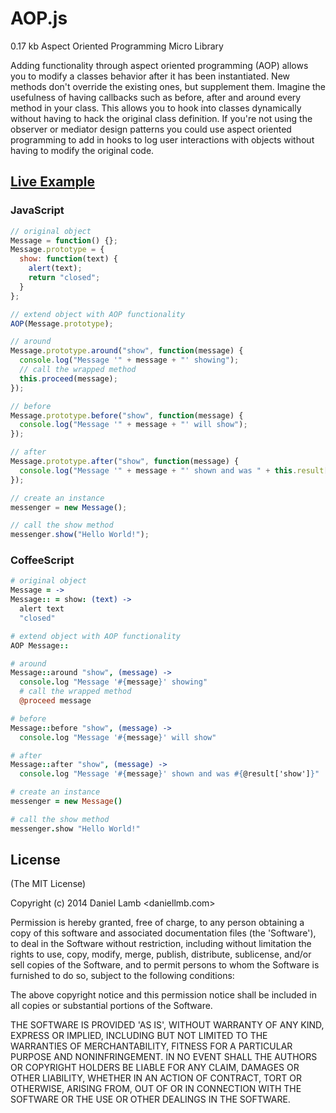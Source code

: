 # AOP.js

0.17 kb Aspect Oriented Programming Micro Library

Adding functionality through aspect oriented programming (AOP) allows you to modify a classes behavior after it has been instantiated. New methods don't override the existing ones, but supplement them. Imagine the usefulness of having callbacks such as before, after and around every method in your class. This allows you to hook into classes dynamically without having to hack the original class definition. If you're not using the observer or mediator design patterns you could use aspect oriented programming to add in hooks to log user interactions with objects without having to modify the original code.

## [Live Example](http://jsfiddle.net/daniellmb/H2rvF/)


### JavaScript
```JavaScript
// original object
Message = function() {};
Message.prototype = {
  show: function(text) {
    alert(text);
    return "closed";
  }
};

// extend object with AOP functionality
AOP(Message.prototype);

// around
Message.prototype.around("show", function(message) {
  console.log("Message '" + message + "' showing");
  // call the wrapped method
  this.proceed(message);
});

// before
Message.prototype.before("show", function(message) {
  console.log("Message '" + message + "' will show");
});

// after
Message.prototype.after("show", function(message) {
  console.log("Message '" + message + "' shown and was " + this.result['show']);
});

// create an instance
messenger = new Message();

// call the show method
messenger.show("Hello World!");
```

### CoffeeScript
```CoffeeScript
# original object
Message = ->
Message:: = show: (text) ->
  alert text
  "closed"

# extend object with AOP functionality
AOP Message::

# around
Message::around "show", (message) ->
  console.log "Message '#{message}' showing"
  # call the wrapped method
  @proceed message

# before
Message::before "show", (message) ->
  console.log "Message '#{message}' will show"

# after
Message::after "show", (message) ->
  console.log "Message '#{message}' shown and was #{@result['show']}"

# create an instance
messenger = new Message()

# call the show method
messenger.show "Hello World!"
```

## License 

(The MIT License)

Copyright (c) 2014 Daniel Lamb <daniellmb.com>

Permission is hereby granted, free of charge, to any person obtaining
a copy of this software and associated documentation files (the
'Software'), to deal in the Software without restriction, including
without limitation the rights to use, copy, modify, merge, publish,
distribute, sublicense, and/or sell copies of the Software, and to
permit persons to whom the Software is furnished to do so, subject to
the following conditions:

The above copyright notice and this permission notice shall be
included in all copies or substantial portions of the Software.

THE SOFTWARE IS PROVIDED 'AS IS', WITHOUT WARRANTY OF ANY KIND,
EXPRESS OR IMPLIED, INCLUDING BUT NOT LIMITED TO THE WARRANTIES OF
MERCHANTABILITY, FITNESS FOR A PARTICULAR PURPOSE AND NONINFRINGEMENT.
IN NO EVENT SHALL THE AUTHORS OR COPYRIGHT HOLDERS BE LIABLE FOR ANY
CLAIM, DAMAGES OR OTHER LIABILITY, WHETHER IN AN ACTION OF CONTRACT,
TORT OR OTHERWISE, ARISING FROM, OUT OF OR IN CONNECTION WITH THE
SOFTWARE OR THE USE OR OTHER DEALINGS IN THE SOFTWARE.
